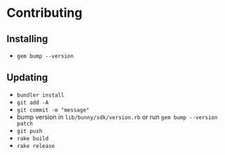 # Contributing

## Installing

- `gem bump --version`

## Updating

- `bundler install`
- `git add -A`
- `git commit -m "message"`
- bump version in `lib/bunny/sdk/version.rb` or run `gem bump --version patch`
- `git push`
- `rake build`
- `rake release`
